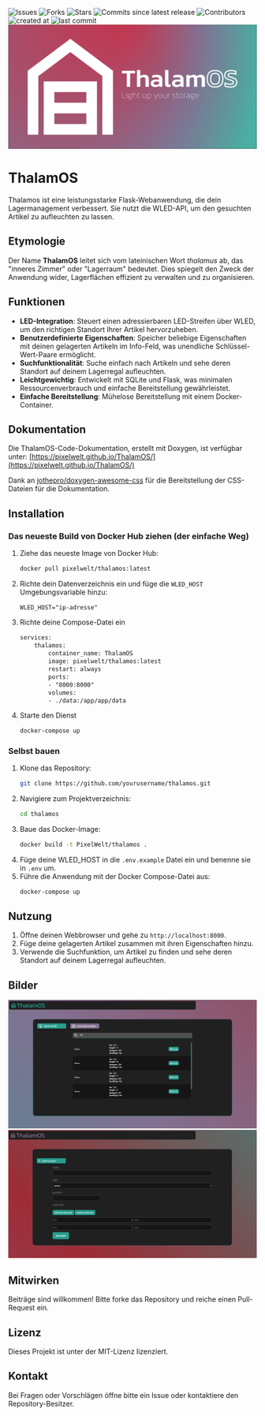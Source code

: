 ![Issues](https://img.shields.io/github/issues/PixelWelt/ThalamOS)
![Forks](https://img.shields.io/github/forks/PixelWelt/ThalamOS)
![Stars](https://img.shields.io/github/stars/PixelWelt/ThalamOS)
![Commits since latest release](https://img.shields.io/github/commits-since/PixelWelt/ThalamOS/latest)
![Contributors](https://img.shields.io/github/contributors/PixelWelt/ThalamOS)
![created at](https://img.shields.io/github/created-at/PixelWelt/ThalamOS)
![last commit](https://img.shields.io/github/last-commit/PixelWelt/ThalamOS)
![Banner](img/banner.png)
# ThalamOS
Thalamos ist eine leistungsstarke Flask-Webanwendung, die dein Lagermanagement verbessert. Sie nutzt die WLED-API, um den gesuchten Artikel zu aufleuchten zu lassen.
## Etymologie

Der Name **ThalamOS** leitet sich vom lateinischen Wort *thalamus* ab, das "inneres Zimmer" oder "Lagerraum" bedeutet. Dies spiegelt den Zweck der Anwendung wider, Lagerflächen effizient zu verwalten und zu organisieren.
## Funktionen

- **LED-Integration**: Steuert einen adressierbaren LED-Streifen über WLED, um den richtigen Standort Ihrer Artikel hervorzuheben.
- **Benutzerdefinierte Eigenschaften**: Speicher beliebige Eigenschaften mit deinen gelagerten Artikeln im Info-Feld, was unendliche Schlüssel-Wert-Paare ermöglicht.
- **Suchfunktionalität**: Suche einfach nach Artikeln und sehe deren Standort auf deinem Lagerregal aufleuchten.
- **Leichtgewichtig**: Entwickelt mit SQLite und Flask, was minimalen Ressourcenverbrauch und einfache Bereitstellung gewährleistet.
- **Einfache Bereitstellung**: Mühelose Bereitstellung mit einem Docker-Container.

## Dokumentation
Die ThalamOS-Code-Dokumentation, erstellt mit Doxygen, ist verfügbar unter: [https://pixelwelt.github.io/ThalamOS/](https://pixelwelt.github.io/ThalamOS/)

Dank an [jothepro/doxygen-awesome-css](https://github.com/jothepro/doxygen-awesome-css) für die Bereitstellung der CSS-Dateien für die Dokumentation.

## Installation
### Das neueste Build von Docker Hub ziehen (der einfache Weg)

1. Ziehe das neueste Image von Docker Hub:
    ```bash
    docker pull pixelwelt/thalamos:latest
    ```
2. Richte dein Datenverzeichnis ein und füge die `WLED_HOST` Umgebungsvariable hinzu:
    ```/data/.env
    WLED_HOST="ip-adresse"
    ```
3. Richte deine Compose-Datei ein
    ```docker-compose
    services:
        thalamos:
            container_name: ThalamOS
            image: pixelwelt/thalamos:latest
            restart: always
            ports:
            - "8000:8000"
            volumes:
            - ./data:/app/app/data
    ```
4. Starte den Dienst
    ```bash
    docker-compose up
    ```
### Selbst bauen

1. Klone das Repository:
    ```bash
    git clone https://github.com/yourusername/thalamos.git
    ```
2. Navigiere zum Projektverzeichnis:
    ```bash
    cd thalamos
    ```
3. Baue das Docker-Image:
    ```bash
    docker build -t PixelWelt/thalamos .
    ```
4. Füge deine WLED_HOST in die `.env.example` Datei ein und benenne sie in `.env` um.
5. Führe die Anwendung mit der Docker Compose-Datei aus:
    ```bash
    docker-compose up
    ```

## Nutzung

1. Öffne deinen Webbrowser und gehe zu `http://localhost:8000`.
2. Füge deine gelagerten Artikel zusammen mit ihren Eigenschaften hinzu.
3. Verwende die Suchfunktion, um Artikel zu finden und sehe deren Standort auf deinem Lagerregal aufleuchten.

## Bilder
![home page](img/home-page.png)
![create Item page](img/createItem.png)

## Mitwirken

Beiträge sind willkommen! Bitte forke das Repository und reiche einen Pull-Request ein.

## Lizenz

Dieses Projekt ist unter der MIT-Lizenz lizenziert.

## Kontakt

Bei Fragen oder Vorschlägen öffne bitte ein Issue oder kontaktiere den Repository-Besitzer.
